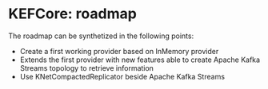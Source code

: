 # KEFCore: roadmap

The roadmap can be synthetized in the following points:

* Create a first working provider based on InMemory provider
* Extends the first provider with new features able to create Apache Kafka Streams topology to retrieve information
* Use KNetCompactedReplicator beside Apache Kafka Streams
